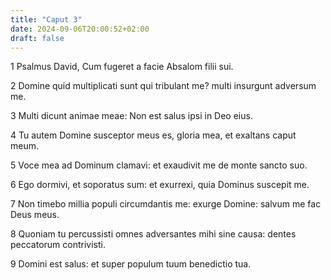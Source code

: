 ```yaml
---
title: "Caput 3"
date: 2024-09-06T20:00:52+02:00
draft: false
---
```



1 Psalmus David, Cum fugeret a facie Absalom filii sui.

2 Domine quid multiplicati sunt qui tribulant me? multi insurgunt adversum me.

3 Multi dicunt animae meae: Non est salus ipsi in Deo eius.

4 Tu autem Domine susceptor meus es, gloria mea, et exaltans caput meum.

5 Voce mea ad Dominum clamavi: et exaudivit me de monte sancto suo.

6 Ego dormivi, et soporatus sum: et exurrexi, quia Dominus suscepit me.

7 Non timebo millia populi circumdantis me: exurge Domine: salvum me fac Deus meus.

8 Quoniam tu percussisti omnes adversantes mihi sine causa: dentes peccatorum contrivisti.

9 Domini est salus: et super populum tuum benedictio tua.

